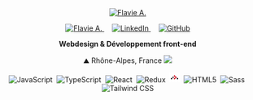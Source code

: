 <!--
**Flavie-A/flavie-a** is a ✨ _special_ ✨ repository because its `README.md` (this file) appears on your GitHub profile.
-->

<div align="center">
  <a href="https://flavie-a.fr" target="_blank">
    <img src="https://flavie-a.fr/img/logo.svg" alt="Flavie A." width="120">
  </a>
  <p>
    <a href="https://flavie-a.fr" target="_blank">
      <img src="https://flavie-a.fr/img/logo.svg" alt="Flavie A." width="20">
    </a>
    &nbsp;&nbsp;&nbsp;
    <a href="https://www.linkedin.com/in/flavie-andr%C3%A9-37500065" target="_blank">
      <img src="https://cdn.jsdelivr.net/npm/simple-icons/icons/linkedin.svg" alt="LinkedIn" width="20">
    </a>
    &nbsp;&nbsp;&nbsp;
    <a href="https://github.com/Flavie-A" target="_blank">
      <img src="https://cdn.jsdelivr.net/npm/simple-icons/icons/github.svg" alt="GitHub" width="20">
    </a>
  </p>

  **Webdesign & Développement front-end**
<p align="center">
  ⛰️ Rhône-Alpes, France <img src="https://cdn-icons-png.flaticon.com/512/197/197560.png" width="13">
</p>
  <p>
    <img src="https://cdn.jsdelivr.net/gh/devicons/devicon/icons/javascript/javascript-original.svg" alt="JavaScript" width="20">&nbsp;
    <img src="https://cdn.jsdelivr.net/gh/devicons/devicon/icons/typescript/typescript-original.svg" alt="TypeScript" width="20">&nbsp;
    <img src="https://cdn.jsdelivr.net/gh/devicons/devicon/icons/react/react-original.svg" alt="React" width="20">&nbsp;
    <img src="https://cdn.jsdelivr.net/gh/devicons/devicon/icons/redux/redux-original.svg" alt="Redux" width="20">&nbsp;
    <img src="https://raw.githubusercontent.com/github/explore/main/topics/react-router/react-router.png" alt="React Router" width="20">&nbsp;
    <img src="https://cdn.jsdelivr.net/gh/devicons/devicon/icons/html5/html5-original.svg" alt="HTML5" width="20">&nbsp;
    <img src="https://cdn.jsdelivr.net/gh/devicons/devicon/icons/sass/sass-original.svg" alt="Sass" width="20">&nbsp;
   <img src="https://cdn.jsdelivr.net/gh/devicons/devicon/icons/tailwindcss/tailwindcss-original.svg" alt="Tailwind CSS" width="20">
  </p>
